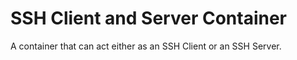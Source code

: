 # SSH Client and Server Container 

A container that can act either as an SSH Client or an SSH Server. 
